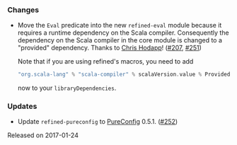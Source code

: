 ### Changes

* Move the `Eval` predicate into the new `refined-eval` module
  because it requires a runtime dependency on the Scala compiler.
  Consequently the dependency on the Scala compiler in the core
  module is changed to a "provided" dependency.
  Thanks to [Chris Hodapp](https://github.com/clhodapp)!
  ([#207][#207], [#251][#251])

  Note that if you are using refined's macros, you need to add
  ```sbt
  "org.scala-lang" % "scala-compiler" % scalaVersion.value % Provided
  ```
  now to your `libraryDependencies`.

### Updates

* Update `refined-pureconfig` to [PureConfig][pureconfig] 0.5.1.
  ([#252][#252])

[#207]: https://github.com/fthomas/refined/issues/207
[#251]: https://github.com/fthomas/refined/pull/251
[#252]: https://github.com/fthomas/refined/pull/252
[pureconfig]: https://github.com/melrief/pureconfig

Released on 2017-01-24
